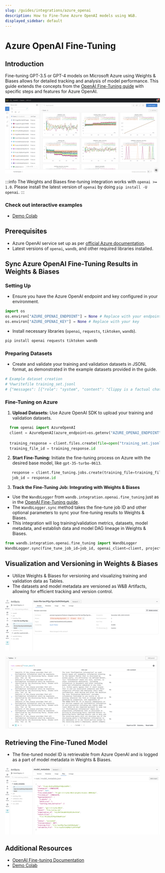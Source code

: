 ```yaml
---
slug: /guides/integrations/azure_openai
description: How to Fine-Tune Azure OpenAI models using W&B.
displayed_sidebar: default
---
```


# Azure OpenAI Fine-Tuning

## Introduction
Fine-tuning GPT-3.5 or GPT-4 models on Microsoft Azure using Weights & Biases allows for detailed tracking and analysis of model performance. This guide extends the concepts from the [OpenAI Fine-Tuning guide](/guides/integrations/openai) with specific steps and features for Azure OpenAI.

![](/images/integrations/open_ai_auto_scan.png)

:::info
The Weights and Biases fine-tuning integration works with `openai >= 1.0`. Please install the latest version of `openai` by doing `pip install -U openai`.
:::

### Check out interactive examples

* [Demo Colab](http://wandb.me/azure-openai-colab)

## Prerequisites
- Azure OpenAI service set up as per [official Azure documentation](https://learn.microsoft.com/en-us/azure/ai-services/openai/tutorials/fine-tune).
- Latest versions of `openai`, `wandb`, and other required libraries installed.

## Sync Azure OpenAI Fine-Tuning Results in Weights & Biases
### Setting Up
- Ensure you have the Azure OpenAI endpoint and key configured in your environment.

```python
import os
os.environ["AZURE_OPENAI_ENDPOINT"] = None # Replace with your endpoint
os.environ["AZURE_OPENAI_KEY"] = None # Replace with your key
```

- Install necessary libraries (`openai`, `requests`, `tiktoken`, `wandb`).

```python
pip install openai requests tiktoken wandb
```

### Preparing Datasets
- Create and validate your training and validation datasets in JSONL format, as demonstrated in the example datasets provided in the guide.

```python
# Example dataset creation
# %%writefile training_set.jsonl
# {"messages": [{"role": "system", "content": "Clippy is a factual chatbot that is also sarcastic."}, ...]}
```

### Fine-Tuning on Azure
1. **Upload Datasets:** Use Azure OpenAI SDK to upload your training and validation datasets.

 ```python
   from openai import AzureOpenAI
   client = AzureOpenAI(azure_endpoint=os.getenv("AZURE_OPENAI_ENDPOINT"), api_key=os.getenv("AZURE_OPENAI_KEY"))
   
   training_response = client.files.create(file=open("training_set.jsonl", "rb"), purpose="fine-tune")
   training_file_id = training_response.id
```

2. **Start Fine-Tuning:** Initiate the fine-tuning process on Azure with the desired base model, like `gpt-35-turbo-0613`.

```python
   response = client.fine_tuning.jobs.create(training_file=training_file_id, model="gpt-35-turbo-0613")
   job_id = response.id
```

3. **Track the Fine-Tuning Job: Integrating with Weights & Biases**
- Use the `WandbLogger` from `wandb.integration.openai.fine_tuning` just as in the [OpenAI Fine-Tuning guide](/guides/integrations/openai).
- The `WandbLogger.sync` method takes the fine-tune job ID and other optional parameters to sync your fine-tuning results to Weights & Biases.
- This integration will log training/validation metrics, datasets, model metadata, and establish data and model DAG lineage in Weights & Biases.

```python
from wandb.integration.openai.fine_tuning import WandbLogger
WandbLogger.sync(fine_tune_job_id=job_id, openai_client=client, project="your_project_name")
```

## Visualization and Versioning in Weights & Biases
- Utilize Weights & Biases for versioning and visualizing training and validation data as Tables.
- The datasets and model metadata are versioned as W&B Artifacts, allowing for efficient tracking and version control.

![](/images/integrations/openai_data_artifacts.png)

![](/images/integrations/openai_data_visualization.png)

## Retrieving the Fine-Tuned Model
- The fine-tuned model ID is retrievable from Azure OpenAI and is logged as a part of model metadata in Weights & Biases.

![](/images/integrations/openai_model_metadata.png)

## Additional Resources
- [OpenAI Fine-tuning Documentation](https://platform.openai.com/docs/guides/fine-tuning/)
- [Demo Colab](http://wandb.me/azure-openai-colab)